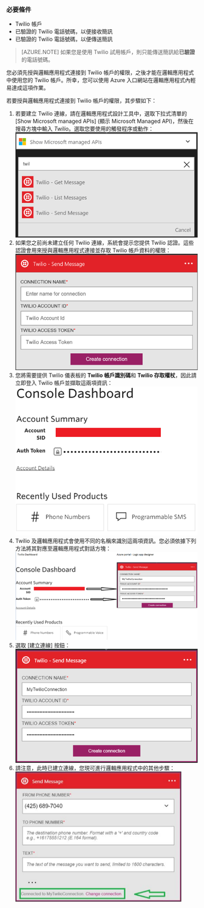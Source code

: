 ### 必要條件
- Twilio 帳戶
- 已驗證的 Twilio 電話號碼，以便接收簡訊
- 已驗證的 Twilio 電話號碼，以便傳送簡訊

>[AZURE.NOTE] 如果您是使用 Twilio 試用帳戶，則只能傳送簡訊給**已驗證**的電話號碼。

您必須先授與邏輯應用程式連接到 Twilio 帳戶的權限，之後才能在邏輯應用程式中使用您的 Twilio 帳戶。所幸，您可以使用 Azure 入口網站在邏輯應用程式內輕易達成這項作業。

若要授與邏輯應用程式連接到 Twilio 帳戶的權限，其步驟如下：

1. 若要建立 Twilio 連線，請在邏輯應用程式設計工具中，選取下拉式清單的 [Show Microsoft managed APIs] (顯示 Microsoft Managed API)，然後在搜尋方塊中輸入 *Twilio*。選取您要使用的觸發程序或動作：![](./media/connectors-create-api-twilio/twilio-0.png)
2. 如果您之前尚未建立任何 Twilio 連線，系統會提示您提供 Twilio 認證。這些認證會用來授與邏輯應用程式連接並存取 Twilio 帳戶資料的權限：![](./media/connectors-create-api-twilio/twilio-1.png)  
3. 您將需要提供 Twilio 儀表板的 **Twilio 帳戶識別碼**和 **Twilio 存取權杖**，因此請立即登入 Twilio 帳戶並擷取這兩項資訊：![](./media/connectors-create-api-twilio/twilio-2.png)  
4. Twilio 及邏輯應用程式會使用不同的名稱來識別這兩項資訊。您必須依據下列方法將其對應至邏輯應用程式對話方塊：![](./media/connectors-create-api-twilio/twilio-3.png)  
5. 選取 [建立連線] 按鈕：![](./media/connectors-create-api-twilio/twilio-4.png)
6. 請注意，此時已建立連線，您現可進行邏輯應用程式中的其他步驟：![](./media/connectors-create-api-twilio/twilio-5.png)